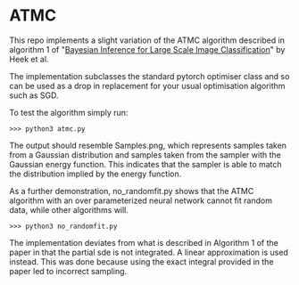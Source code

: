 ﻿# ATMC
This repo implements a slight variation of the ATMC algorithm described in algorithm 1 of "[Bayesian Inference for Large Scale Image Classification](https://arxiv.org/abs/1908.03491)" by Heek et al. 

The implementation subclasses the standard pytorch optimiser class and so can be used as a drop in replacement for your usual optimisation algorithm such as SGD.

To test the algorithm simply run:
```
>>> python3 atmc.py
```
The output should resemble Samples.png, which represents samples taken from a Gaussian distribution and samples taken from the sampler with the Gaussian energy function. This indicates that the sampler is able to match the distribution implied by the energy function.

As a further demonstration, no_randomfit.py shows that the ATMC algorithm with an over parameterized neural network cannot fit random data, while other algorithms will.
```
>>> python3 no_randomfit.py
```

The implementation deviates from what is described in Algorithm 1 of the paper in that the partial sde is not integrated. A linear approximation is used instead. This was done because using the exact integral provided in the paper led to incorrect sampling.
